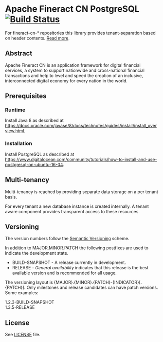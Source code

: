 # Apache Fineract CN PostgreSQL [![Build Status](https://api.travis-ci.com/apache/fineract-cn-postgresql.svg?branch=develop)](https://travis-ci.com/apache/fineract-cn-postgresql)

For fineract-cn-* repositories this library provides tenant-separation based on header contents.
[Read more](https://cwiki.apache.org/confluence/display/FINERACT/Fineract+CN+Project+Structure#FineractCNProjectStructure-postgresqlDBanddatapersistence).

## Abstract
Apache Fineract CN is an application framework for digital financial services, a system to support nationwide and cross-national financial transactions and help to level and speed the creation of an inclusive, interconnected digital economy for every nation in the world.

## Prerequisites
### Runtime
Install Java 8 as described at https://docs.oracle.com/javase/8/docs/technotes/guides/install/install_overview.html.

### Installation
Install PostgreSQL as described at 
https://www.digitalocean.com/community/tutorials/how-to-install-and-use-postgresql-on-ubuntu-16-04.

## Multi-tenancy
Multi-tenancy is reached by providing separate data storage on a per tenant basis.

For every tenant a new database instance is created internally. A tenant aware component provides transparent access to these resources.

## Versioning
The version numbers follow the [Semantic Versioning](http://semver.org/) scheme.

In addition to MAJOR.MINOR.PATCH the following postfixes are used to indicate the development state.

* BUILD-SNAPSHOT - A release currently in development. 
* RELEASE - _General availability_ indicates that this release is the best available version and is recommended for all usage.

The versioning layout is {MAJOR}.{MINOR}.{PATCH}-{INDICATOR}[.{PATCH}]. Only milestones and release candidates can  have patch versions. Some examples:

1.2.3-BUILD-SNAPSHOT  
1.3.5-RELEASE

## License
See [LICENSE](LICENSE) file.
